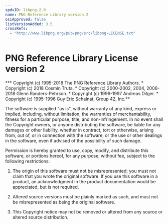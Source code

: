 ```yaml
---
spdxID: libpng-2.0
name: PNG Reference Library version 2
osiApproved: false
listVersionAdded: 3.5
crossRefs: 
  - "http://www.libpng.org/pub/png/src/libpng-LICENSE.txt"
---
```


# PNG Reference Library License version 2

*** Copyright (c) 1995-2018 The PNG Reference Library Authors. * Copyright (c) 2018 Cosmin Truta. * Copyright (c) 2000-2002, 2004, 2006-2018 Glenn Randers-Pehrson. * Copyright (c) 1996-1997 Andreas Dilger. * Copyright (c) 1995-1996 Guy Eric Schalnat, Group 42, Inc.**

The software is supplied "as is", without warranty of any kind, express or implied, including, without limitation, the warranties of merchantability, fitness for a particular purpose, title, and non-infringement. In no event shall the Copyright owners, or anyone distributing the software, be liable for any damages or other liability, whether in contract, tort or otherwise, arising from, out of, or in connection with the software, or the use or other dealings in the software, even if advised of the possibility of such damage.

Permission is hereby granted to use, copy, modify, and distribute this software, or portions hereof, for any purpose, without fee, subject to the following restrictions:

1. The origin of this software must not be misrepresented; you must not claim that you wrote the original software. If you use this software in a product, an acknowledgment in the product documentation would be appreciated, but is not required.

2. Altered source versions must be plainly marked as such, and must not be misrepresented as being the original software.

3. This Copyright notice may not be removed or altered from any source or altered source distribution.
